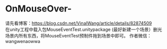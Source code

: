 # OnMouseOver-
请先看博客：https://blog.csdn.net/VinalWang/article/details/82874509   
在unity工程中载入包MouseEventTest.unitypackage
(最好新建一个场景）删光场景内所有东西，将MouseEventTest预制件拖到场景中即可。
作者微信：wangwenaowwa
